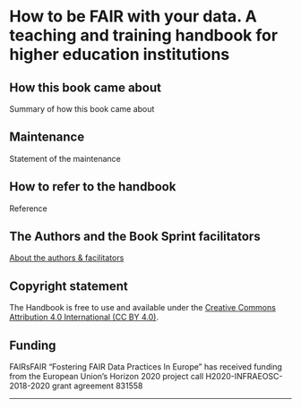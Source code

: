 # How to be FAIR with your data. A teaching and training handbook for higher education institutions

## How this book came about
Summary of how this book came about

## Maintenance
Statement of the maintenance

## How to refer to the handbook
Reference

## The Authors and the Book Sprint facilitators
[About the authors \& facilitators](2AboutThisBook/5AboutAuthorsFacilitators.md)

## Copyright statement
The Handbook is free to use and available under the [Creative Commons Attribution 4.0 International (CC BY 4.0)](https://creativecommons.org/licenses/by/4.0/).

## Funding
FAIRsFAIR “Fostering FAIR Data Practices In Europe” has received funding from the European Union’s Horizon 2020 project call H2020-INFRAEOSC-2018-2020 grant agreement 831558

---
